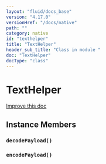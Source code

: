 ```yaml
---
layout: "fluid/docs_base"
version: "4.17.0"
versionHref: "/docs/native"
path: ""
category: native
id: "texthelper"
title: "TextHelper"
header_sub_title: "Class in module "
doc: "TextHelper"
docType: "class"
---
```


<h1 class="api-title">TextHelper</h1>

<a class="improve-v2-docs" href="http://github.com/ionic-team/ionic-native/edit/master/src/@ionic-native/plugins/nfc/index.ts#L487">
  Improve this doc
</a>











<h2><a class="anchor" name="instance-members" href="#instance-members"></a>Instance Members</h2>
<h3><a class="anchor" name="decodePayload" href="#decodePayload"></a><code>decodePayload()</code></h3>




<h3><a class="anchor" name="encodePayload" href="#encodePayload"></a><code>encodePayload()</code></h3>










